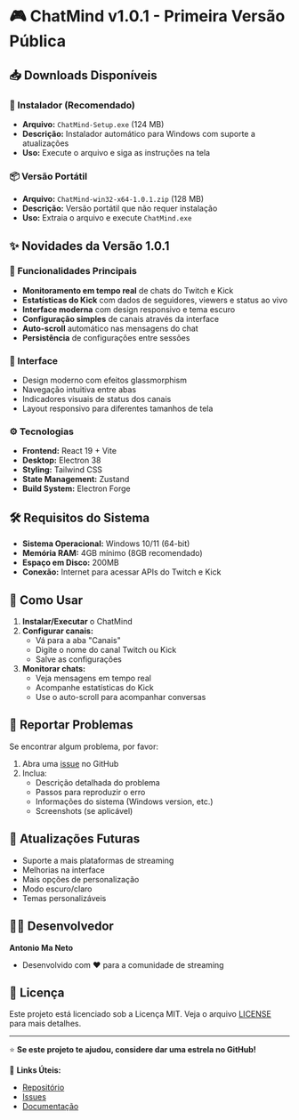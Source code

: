 # 🎮 ChatMind v1.0.1 - Primeira Versão Pública

## 📥 Downloads Disponíveis

### 🚀 Instalador (Recomendado)
- **Arquivo:** `ChatMind-Setup.exe` (124 MB)
- **Descrição:** Instalador automático para Windows com suporte a atualizações
- **Uso:** Execute o arquivo e siga as instruções na tela

### 📦 Versão Portátil
- **Arquivo:** `ChatMind-win32-x64-1.0.1.zip` (128 MB)
- **Descrição:** Versão portátil que não requer instalação
- **Uso:** Extraia o arquivo e execute `ChatMind.exe`

## ✨ Novidades da Versão 1.0.1

### 🔴 Funcionalidades Principais
- **Monitoramento em tempo real** de chats do Twitch e Kick
- **Estatísticas do Kick** com dados de seguidores, viewers e status ao vivo
- **Interface moderna** com design responsivo e tema escuro
- **Configuração simples** de canais através da interface
- **Auto-scroll** automático nas mensagens do chat
- **Persistência** de configurações entre sessões

### 🎨 Interface
- Design moderno com efeitos glassmorphism
- Navegação intuitiva entre abas
- Indicadores visuais de status dos canais
- Layout responsivo para diferentes tamanhos de tela

### ⚙️ Tecnologias
- **Frontend:** React 19 + Vite
- **Desktop:** Electron 38
- **Styling:** Tailwind CSS
- **State Management:** Zustand
- **Build System:** Electron Forge

## 🛠️ Requisitos do Sistema

- **Sistema Operacional:** Windows 10/11 (64-bit)
- **Memória RAM:** 4GB mínimo (8GB recomendado)
- **Espaço em Disco:** 200MB
- **Conexão:** Internet para acessar APIs do Twitch e Kick

## 🎯 Como Usar

1. **Instalar/Executar** o ChatMind
2. **Configurar canais:**
   - Vá para a aba "Canais"
   - Digite o nome do canal Twitch ou Kick
   - Salve as configurações
3. **Monitorar chats:**
   - Veja mensagens em tempo real
   - Acompanhe estatísticas do Kick
   - Use o auto-scroll para acompanhar conversas

## 🐛 Reportar Problemas

Se encontrar algum problema, por favor:

1. Abra uma [issue](https://github.com/seu-usuario/chatmind/issues) no GitHub
2. Inclua:
   - Descrição detalhada do problema
   - Passos para reproduzir o erro
   - Informações do sistema (Windows version, etc.)
   - Screenshots (se aplicável)

## 🔄 Atualizações Futuras

- Suporte a mais plataformas de streaming
- Melhorias na interface
- Mais opções de personalização
- Modo escuro/claro
- Temas personalizáveis

## 👨‍💻 Desenvolvedor

**Antonio Ma Neto**
- Desenvolvido com ❤️ para a comunidade de streaming

## 📄 Licença

Este projeto está licenciado sob a Licença MIT. Veja o arquivo [LICENSE](LICENSE) para mais detalhes.

---

⭐ **Se este projeto te ajudou, considere dar uma estrela no GitHub!**

🔗 **Links Úteis:**
- [Repositório](https://github.com/seu-usuario/chatmind)
- [Issues](https://github.com/seu-usuario/chatmind/issues)
- [Documentação](https://github.com/seu-usuario/chatmind#readme)
